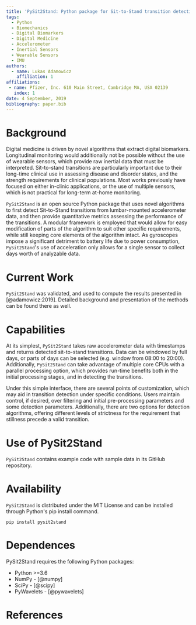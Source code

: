 ```yaml
---
title: 'PySit2Stand: Python package for Sit-to-Stand transition detection and quantification'
tags:
  - Python
  - Biomechanics
  - Digital Biomarkers
  - Digital Medicine
  - Accelerometer
  - Inertial Sensors
  - Wearable Sensors
  - IMU
authors:
  - name: Lukas Adamowicz
    affiliation: 1
affiliations:
 - name: Pfizer, Inc. 610 Main Street, Cambridge MA, USA 02139
   index: 1
date: 4 September, 2019
bibliography: paper.bib
---
```


# Background

Digital medicine is driven by novel algorithms that extract digital biomarkers. Longitudinal monitoring would 
additionally not be possible without the use of wearable sensors, which provide raw inertial data that must be 
interpreted. Sit-to-stand transitions are particularly important due to their long-time clinical use in assessing
disease and disorder states, and the strength requirements for clinical populations. Most works previously have focused 
on either in-clinic applications, or the use of multiple sensors, which is not practical for long-term at-home
monitoring.  

``PySit2Stand`` is an open source Python package that uses novel algorithms to first detect Sit-to-Stand transitions 
from lumbar-mounted accelerometer data, and then provide quantitative metrics assessing the performance of the 
transitions. A modular framework is employed that would allow for easy modification of parts of the algorithm to suit 
other specific requirements, while still keeping core elements of the algorithm intact. As gyroscopes impose a 
significant detriment to battery life due to power consumption, ``PySit2Stand``'s use of acceleration only allows for
a single sensor to collect days worth of analyzable data.

# Current Work

``PySit2Stand`` was validated, and used to compute the results presented in [@adamowicz:2019]. Detailed background and
presentation of the methods can be found there as well.

# Capabilities

At its simplest, ``PySit2Stand`` takes raw accelerometer data with timestamps and returns detected sit-to-stand 
transitions. Data can be windowed by full days, or parts of days can be selected (e.g. window from 08:00 to 20:00). 
Additionally, ``PySit2Stand`` can take advantage of multiple core CPUs with a parallel processing option, which provides 
run-time benefits both in the initial processing stages, and in detecting the transitions. 

Under this simple interface, there are several points of customization, which may aid in transition detection under
specific conditions. Users maintain control, if desired, over filtering and initial pre-processing parameters and some 
detection parameters. Additionally, there are two options for detection algorithms, offering different levels of 
strictness for the requirement that stillness precede a valid transition. 

# Use of PySit2Stand

``PySit2Stand`` contains example code with sample data in its GitHub repository.

# Availability

``PySit2Stand`` is distributed under the MIT License and can be installed through Python's pip install command.

```shell script
pip install pysit2stand
```

# Dependences

PySit2Stand requires the following Python packages:

- Python >=3.6
- NumPy - [@numpy]
- SciPy - [@scipy]
- PyWavelets - [@pywavelets]



# References
